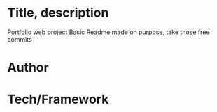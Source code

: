# Title, description

Portfolio web project
Basic Readme made on purpose, take those free commits

# Author

# Tech/Framework
